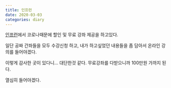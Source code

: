 ```yaml
---
title: 인프런
date: 2020-03-03
categories: diary
---
```

[인프런]에서 코로나때문에 할인 및 무료 강좌 제공을 하고있다.

일단 공짜 간좌들을 모두 수강신청 하고, 내가 하고싶었던 내용들을 좀 담아서 온라인 강의를 들어야겠다.

이렇게 감사한 곳이 있다니... 대단한것 같다. 무료강좌를 다받으니까 100만원 가까지 된다.

열심히 들어야겠다.

[인프런]: https://www.inflearn.com/
